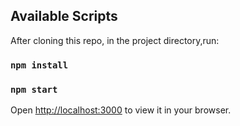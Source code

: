 ## Available Scripts

After cloning this repo, in the project directory,run:

### `npm install`

### `npm start`

Open [http://localhost:3000](http://localhost:3000) to view it in your browser.

